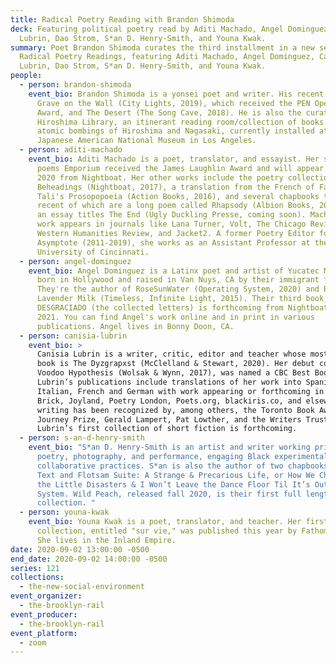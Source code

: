 ```yaml
---
title: Radical Poetry Reading with Brandon Shimoda
deck: Featuring political poetry read by Aditi Machado, Angel Dominguez, Canisia
  Lubrin, Dao Strom, S*an D. Henry-Smith, and Youna Kwak.
summary: Poet Brandon Shimoda curates the third installment in a new series of
  Radical Poetry Readings, featuring Aditi Machado, Angel Dominguez, Canisia
  Lubrin, Dao Strom, S*an D. Henry-Smith, and Youna Kwak.
people:
  - person: brandon-shimoda
    event_bio: Brandon Shimoda is a yonsei poet and writer. His recent books are The
      Grave on the Wall (City Lights, 2019), which received the PEN Open Book
      Award, and The Desert (The Song Cave, 2018). He is also the curator of The
      Hiroshima Library, an itinerant reading room/collection of books on the
      atomic bombings of Hiroshima and Nagasaki, currently installed at the
      Japanese American National Museum in Los Angeles.
  - person: aditi-machado
    event_bio: Aditi Machado is a poet, translator, and essayist. Her second book of
      poems Emporium received the James Laughlin Award and will appear in Fall
      2020 from Nightboat. Her other works include the poetry collection Some
      Beheadings (Nightboat, 2017), a translation from the French of Farid
      Tali's Prosopopoeia (Action Books, 2016), and several chapbooks the most
      recent of which are a long poem called Rhapsody (Albion Books, 2020) and
      an essay titles The End (Ugly Duckling Presse, coming soon). Machado's
      work appears in journals like Lana Turner, Volt, The Chicago Review,
      Western Humanities Review, and Jacket2. A former Poetry Editor for
      Asymptote (2011-2019), she works as an Assistant Professor at the
      University of Cincinnati.
  - person: angel-dominguez
    event_bio: Angel Dominguez is a Latinx poet and artist of Yucatec Maya descent,
      born in Hollywood and raised in Van Nuys, CA by their immigrant family.
      They're the author of RoseSunWater (Operating System, 2020) and Black
      Lavender Milk (Timeless, Infinite Light, 2015). Their third book,
      DESGRACIADO (the collected letters) is forthcoming from Nightboat Books in
      2021. You can find Angel's work online and in print in various
      publications. Angel lives in Bonny Doon, CA.
  - person: canisia-lubrin
    event_bio: >
      Canisia Lubrin is a writer, critic, editor and teacher whose most recent
      book is The Dyzgrapxst (McClelland & Stewart, 2020). Her debut collection,
      Voodoo Hypothesis (Wolsak & Wynn, 2017), was named a CBC Best Book.
      Lubrin’s publications include translations of her work into Spanish,
      Italian, French and German with work appearing or forthcoming in Room,
      Brick, Joyland, Poetry London, Poets.org, blackiris.co, and elsewhere. Her
      writing has been recognized by, among others, the Toronto Book Award,
      Journey Prize, Gerald Lampert, Pat Lowther, and the Writers Trust.
      Lubrin’s first collection of short fiction is forthcoming.
  - person: s-an-d-henry-smith
    event_bio: "S*an D. Henry-Smith is an artist and writer working primarily in
      poetry, photography, and performance, engaging Black experimentalisms and
      collaborative practices. S*an is also the author of two chapbooks, Body
      Text and Flotsam Suite: A Strange & Precarious Life, or How We Chronicled
      the Little Disasters & I Won’t Leave the Dance Floor Til It’s Out of My
      System. Wild Peach, released fall 2020, is their first full length
      collection. "
  - person: youna-kwak
    event_bio: Youna Kwak is a poet, translator, and teacher. Her first poetry
      collection, entitled "sur vie," was published this year by Fathom Books.
      She lives in the Inland Empire.
date: 2020-09-02 13:00:00 -0500
end_date: 2020-09-02 14:00:00 -0500
series: 121
collections:
  - the-new-social-environment
event_organizer:
  - the-brooklyn-rail
event_producer:
  - the-brooklyn-rail
event_platform:
  - zoom
---
```

